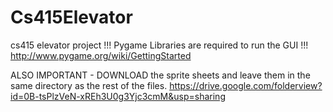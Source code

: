 # Cs415Elevator
cs415 elevator project
 !!! Pygame Libraries are required to run the GUI !!! 
 http://www.pygame.org/wiki/GettingStarted 
 
 ALSO IMPORTANT - DOWNLOAD the sprite sheets 
 and leave them in the same directory as the rest of the files.
 https://drive.google.com/folderview?id=0B-tsPlzVeN-xREh3U0g3Yjc3cmM&usp=sharing
